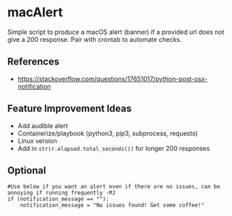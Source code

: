 # macAlert
Simple script to produce a macOS alert (banner) if a provided url does not give a 200 response. 
Pair with crontab to automate checks. 

## References
- https://stackoverflow.com/questions/17651017/python-post-osx-notification

## Feature Improvement Ideas 
- Add audible alert 
- Containerize/playbook (python3, pip3, subprocess, requests)
- Linux version
- Add in `str(r.elapsed.total_seconds())` for longer 200 responses

## Optional 
```
#Use below if you want an alert even if there are no issues, can be annoying if running frequently -MJ
if (notification_message == ""):
    notification_message = "No issues found! Get some coffee!"
```
